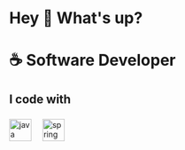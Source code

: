<h1 align="left">Hey 👋 What's up?</h1>

###

<h1 align="left">☕ Software Developer</h1>

###

<h2 align="left">I code with</h2>

###

<div align="left">
  <!-- Logo do Java -->
  <img src="https://cdn.jsdelivr.net/gh/devicons/devicon/icons/java/java-original.svg" height="40" alt="java logo" />
  <img width="12" />
  
  <!-- Logo do Spring Boot -->
  <img src="https://cdn.jsdelivr.net/gh/devicons/devicon/icons/spring/spring-original.svg" height="40" alt="spring boot logo" />
</div>

###
